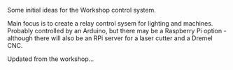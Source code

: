Some initial ideas for the Workshop control system.

Main focus is to create a relay control sysem for lighting and machines.
Probably controlled by an Arduino, but there may be a Raspberry Pi option - 
although there will also be an RPi server for a laser cutter and a 
Dremel CNC.

Updated from the workshop...
